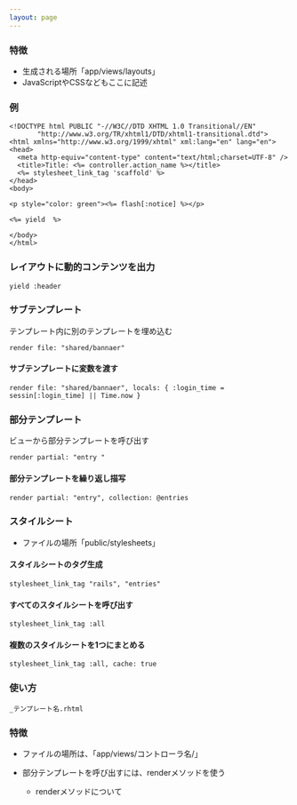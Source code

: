 ```yaml
---
layout: page
---
```


### 特徴

- 生成される場所「app/views/layouts」
- JavaScriptやCSSなどもここに記述

### 例

    <!DOCTYPE html PUBLIC "-//W3C//DTD XHTML 1.0 Transitional//EN"
           "http://www.w3.org/TR/xhtml1/DTD/xhtml1-transitional.dtd">
    <html xmlns="http://www.w3.org/1999/xhtml" xml:lang="en" lang="en">
    <head>
      <meta http-equiv="content-type" content="text/html;charset=UTF-8" />
      <title>Title: <%= controller.action_name %></title>
      <%= stylesheet_link_tag 'scaffold' %>
    </head>
    <body>

    <p style="color: green"><%= flash[:notice] %></p>

    <%= yield  %>

    </body>
    </html>

### レイアウトに動的コンテンツを出力

    yield :header

### サブテンプレート

テンプレート内に別のテンプレートを埋め込む

    render file: "shared/bannaer"

#### サブテンプレートに変数を渡す

    render file: "shared/bannaer", locals: { :login_time = sessin[:login_time] || Time.now }

### 部分テンプレート

ビューから部分テンプレートを呼び出す

    render partial: "entry "

#### 部分テンプレートを繰り返し描写

    render partial: "entry", collection: @entries

### スタイルシート

- ファイルの場所「public/stylesheets」

#### スタイルシートのタグ生成

    stylesheet_link_tag "rails", "entries"

#### すべてのスタイルシートを呼び出す

    stylesheet_link_tag :all

#### 複数のスタイルシートを1つにまとめる

    stylesheet_link_tag :all, cache: true

### 使い方

    _テンプレート名.rhtml

### 特徴

- ファイルの場所は、「app/views/コントローラ名/」
- 部分テンプレートを呼び出すには、renderメソッドを使う

  - renderメソッドについて
